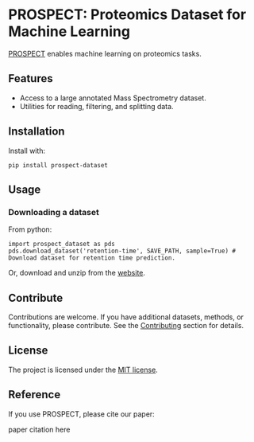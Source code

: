 # PROSPECT: Proteomics Dataset for Machine Learning

[PROSPECT](https://www.proteometools.org/) enables machine learning on proteomics tasks.

## Features

* Access to a large annotated Mass Spectrometry dataset.
* Utilities for reading, filtering, and splitting data.

## Installation

Install with:

```
pip install prospect-dataset
```
    
## Usage


### Downloading a dataset

From python:
```
import prospect_dataset as pds 
pds.download_dataset('retention-time', SAVE_PATH, sample=True) # Download dataset for retention time prediction.
```

Or, download and unzip from the [website](https://www.proteometools.org/).

## Contribute

Contributions are welcome. If you have additional datasets, methods, or functionality, please contribute.
See the [Contributing]() section for details.

## License

The project is licensed under the [MIT license](https://github.com/wilhelm-lab/PROSPECT/blob/main/LICENSE).

## Reference

If you use PROSPECT, please cite our paper:

paper citation here
